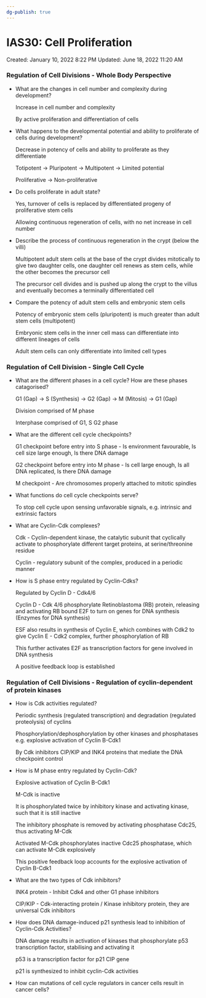 ```yaml
---
dg-publish: true
---
```


# IAS30: Cell Proliferation

Created: January 10, 2022 8:22 PM
Updated: June 18, 2022 11:20 AM

### Regulation of Cell Divisions - Whole Body Perspective

- What are the changes in cell number and complexity during development?
    
    Increase in cell number and complexity
    
    By active proliferation and differentiation of cells
    
- What happens to the developmental potential and ability to proliferate of cells during development?
    
    Decrease in potency of cells and ability to proliferate as they differentiate
    
    Totipotent → Pluripotent → Multipotent → Limited potential
    
    Proliferative → Non-proliferative
    
- Do cells proliferate in adult state?
    
    Yes, turnover of cells is replaced by differentiated progeny of proliferative stem cells
    
    Allowing continuous regeneration of cells, with no net increase in cell number
    
- Describe the process of continuous regeneration in the crypt (below the villi)
    
    Multipotent adult stem cells at the base of the crypt divides mitotically to give two daughter cells, one daughter cell renews as stem cells, while the other becomes the precursor cell
    
    The precursor cell divides and is pushed up along the crypt to the villus and eventually becomes a terminally differentiated cell
    
- Compare the potency of adult stem cells and embryonic stem cells
    
    Potency of embryonic stem cells (pluripotent) is much greater than adult stem cells (multipotent)
    
    Embryonic stem cells in the inner cell mass can differentiate into different lineages of cells
    
    Adult stem cells can only differentiate into limited cell types
    

### Regulation of Cell Division - Single Cell Cycle

- What are the different phases in a cell cycle? How are these phases catagorised?
    
    G1 (Gap) → S (Synthesis) → G2 (Gap) → M (Mitosis) → G1 (Gap)
    
    Division comprised of M phase
    
    Interphase comprised of G1, S G2 phase
    
- What are the different cell cycle checkpoints?
    
    G1 checkpoint before entry into S phase - Is environment favourable, Is cell size large enough, Is there DNA damage
    
    G2 checkpoint before entry into M phase - Is cell large enough, Is all DNA replicated, Is there DNA damage
    
    M checkpoint - Are chromosomes properly attached to mitotic spindles
    
- What functions do cell cycle checkpoints serve?
    
    To stop cell cycle upon sensing unfavorable signals, e.g. intrinsic and extrinsic factors
    
- What are Cyclin-Cdk complexes?
    
    Cdk - Cyclin-dependent kinase, the catalytic subunit that cyclically activate to phosphorylate different target proteins, at serine/threonine residue
    
    Cyclin - regulatory subunit of the complex, produced in a periodic manner
    
- How is S phase entry regulated by Cyclin-Cdks?
    
    Regulated by Cyclin D - Cdk4/6
    
    Cyclin D - Cdk 4/6 phosphorylate Retinoblastoma (RB) protein, releasing and activating RB bound E2F to turn on genes for DNA synthesis (Enzymes for DNA synthesis)
    
    ESF also results in synthesis of Cyclin E, which combines with Cdk2 to give Cyclin E - Cdk2 complex, further phosphorylation of RB
    
    This further activates E2F as transcription factors for gene involved in DNA synthesis
    
    A positive feedback loop is established
    

### Regulation of Cell Divisions - Regulation of cyclin-dependent of protein kinases

- How is Cdk activities regulated?
    
    Periodic synthesis (regulated transcription) and degradation (regulated proteolysis) of cyclins
    
    Phosphorylation/dephosphorylation by other kinases and phosphatases e.g. explosive activation of Cyclin B-Cdk1
    
    By Cdk inhibitors CIP/KIP and INK4 proteins that mediate the DNA checkpoint control
    
- How is M phase entry regulated by Cyclin-Cdk?
    
    Explosive activation of Cyclin B-Cdk1 
    
    M-Cdk is inactive
    
    It is phosphorylated twice by inhibitory kinase and activating kinase, such that it is still inactive
    
    The inhibitory phosphate is removed by activating phosphatase Cdc25, thus activating M-Cdk
    
    Activated M-Cdk phosphorylates inactive Cdc25 phosphatase, which can activate M-Cdk explosively
    
    This positive feedback loop accounts for the explosive activation of Cyclin B-Cdk1
    
- What are the two types of Cdk inhibitors?
    
    INK4 protein - Inhibit Cdk4 and other G1 phase inhibitors
    
    CIP/KIP - Cdk-interacting protein / Kinase inhibitory protein, they are universal Cdk inhibitors
    
- How does DNA damage-induced p21 synthesis lead to inhibition of Cyclin-Cdk Activities?
    
    DNA damage results in activation of kinases that phosphorylate p53 transcription factor, stabilising and activating it
    
    p53 is a transcription factor for p21 CIP gene
    
    p21 is synthesized to inhibit cyclin-Cdk activities
    
- How can mutations of cell cycle regulators in cancer cells result in cancer cells?
